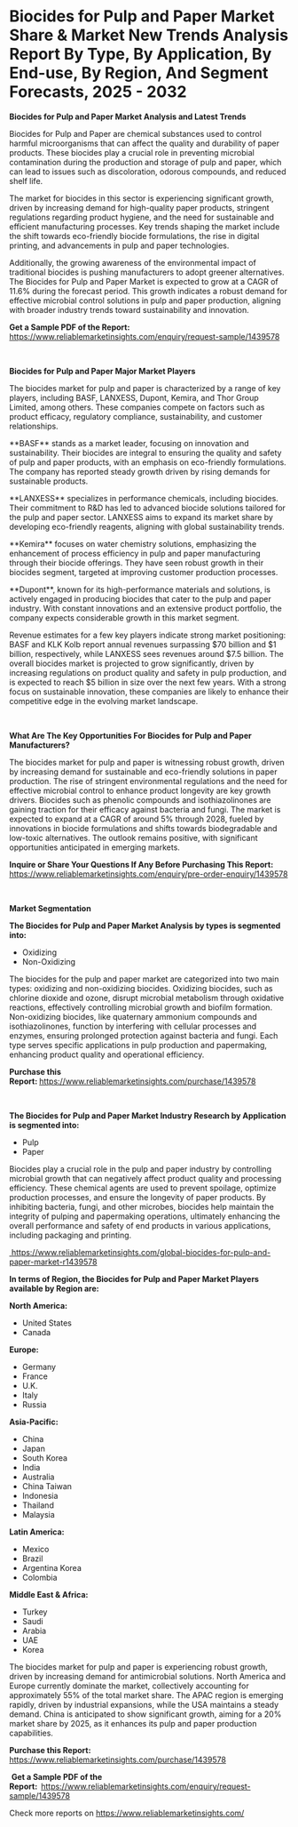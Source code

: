 <p><h1>Biocides for Pulp and Paper Market Share & Market New Trends Analysis Report By Type, By Application, By End-use, By Region, And Segment Forecasts, 2025 - 2032</h1></p><p><strong>Biocides for Pulp and Paper Market Analysis and Latest Trends</strong></p>
<p><p>Biocides for Pulp and Paper are chemical substances used to control harmful microorganisms that can affect the quality and durability of paper products. These biocides play a crucial role in preventing microbial contamination during the production and storage of pulp and paper, which can lead to issues such as discoloration, odorous compounds, and reduced shelf life. </p><p>The market for biocides in this sector is experiencing significant growth, driven by increasing demand for high-quality paper products, stringent regulations regarding product hygiene, and the need for sustainable and efficient manufacturing processes. Key trends shaping the market include the shift towards eco-friendly biocide formulations, the rise in digital printing, and advancements in pulp and paper technologies. </p><p>Additionally, the growing awareness of the environmental impact of traditional biocides is pushing manufacturers to adopt greener alternatives. The Biocides for Pulp and Paper Market is expected to grow at a CAGR of 11.6% during the forecast period. This growth indicates a robust demand for effective microbial control solutions in pulp and paper production, aligning with broader industry trends toward sustainability and innovation.</p></p>
<p><strong>Get a Sample PDF of the Report:&nbsp;</strong> <a href="https://www.reliablemarketinsights.com/enquiry/request-sample/1439578?utm_campaign=3293&utm_medium=2&utm_source=Github&utm_content=ia&utm_term=03042025&utm_id=biocides-for-pulp-and-paper">https://www.reliablemarketinsights.com/enquiry/request-sample/1439578</a></p>
<p>&nbsp;</p>
<p><strong>Biocides for Pulp and Paper Major Market Players</strong></p>
<p><p>The biocides market for pulp and paper is characterized by a range of key players, including BASF, LANXESS, Dupont, Kemira, and Thor Group Limited, among others. These companies compete on factors such as product efficacy, regulatory compliance, sustainability, and customer relationships.</p><p>**BASF** stands as a market leader, focusing on innovation and sustainability. Their biocides are integral to ensuring the quality and safety of pulp and paper products, with an emphasis on eco-friendly formulations. The company has reported steady growth driven by rising demands for sustainable products.</p><p>**LANXESS** specializes in performance chemicals, including biocides. Their commitment to R&D has led to advanced biocide solutions tailored for the pulp and paper sector. LANXESS aims to expand its market share by developing eco-friendly reagents, aligning with global sustainability trends.</p><p>**Kemira** focuses on water chemistry solutions, emphasizing the enhancement of process efficiency in pulp and paper manufacturing through their biocide offerings. They have seen robust growth in their biocides segment, targeted at improving customer production processes.</p><p>**Dupont**, known for its high-performance materials and solutions, is actively engaged in producing biocides that cater to the pulp and paper industry. With constant innovations and an extensive product portfolio, the company expects considerable growth in this market segment.</p><p>Revenue estimates for a few key players indicate strong market positioning: BASF and KLK Kolb report annual revenues surpassing $70 billion and $1 billion, respectively, while LANXESS sees revenues around $7.5 billion. The overall biocides market is projected to grow significantly, driven by increasing regulations on product quality and safety in pulp production, and is expected to reach $5 billion in size over the next few years. With a strong focus on sustainable innovation, these companies are likely to enhance their competitive edge in the evolving market landscape.</p></p>
<p>&nbsp;</p>
<p><strong>What Are The Key Opportunities For Biocides for Pulp and Paper Manufacturers?</strong></p>
<p><p>The biocides market for pulp and paper is witnessing robust growth, driven by increasing demand for sustainable and eco-friendly solutions in paper production. The rise of stringent environmental regulations and the need for effective microbial control to enhance product longevity are key growth drivers. Biocides such as phenolic compounds and isothiazolinones are gaining traction for their efficacy against bacteria and fungi. The market is expected to expand at a CAGR of around 5% through 2028, fueled by innovations in biocide formulations and shifts towards biodegradable and low-toxic alternatives. The outlook remains positive, with significant opportunities anticipated in emerging markets.</p></p>
<p><strong>Inquire or Share Your Questions If Any Before Purchasing This Report:</strong> <a href="https://www.reliablemarketinsights.com/enquiry/pre-order-enquiry/1439578?utm_campaign=3293&utm_medium=2&utm_source=Github&utm_content=ia&utm_term=03042025&utm_id=biocides-for-pulp-and-paper">https://www.reliablemarketinsights.com/enquiry/pre-order-enquiry/1439578</a></p>
<p>&nbsp;</p>
<p><strong>Market Segmentation</strong></p>
<p><strong>The Biocides for Pulp and Paper Market Analysis by types is segmented into:</strong></p>
<p><ul><li>Oxidizing</li><li>Non-Oxidizing</li></ul></p>
<p><p>The biocides for the pulp and paper market are categorized into two main types: oxidizing and non-oxidizing biocides. Oxidizing biocides, such as chlorine dioxide and ozone, disrupt microbial metabolism through oxidative reactions, effectively controlling microbial growth and biofilm formation. Non-oxidizing biocides, like quaternary ammonium compounds and isothiazolinones, function by interfering with cellular processes and enzymes, ensuring prolonged protection against bacteria and fungi. Each type serves specific applications in pulp production and papermaking, enhancing product quality and operational efficiency.</p></p>
<p><strong>Purchase this Report:&nbsp;</strong><a href="https://www.reliablemarketinsights.com/purchase/1439578?utm_campaign=3293&utm_medium=2&utm_source=Github&utm_content=ia&utm_term=03042025&utm_id=biocides-for-pulp-and-paper">https://www.reliablemarketinsights.com/purchase/1439578</a></p>
<p>&nbsp;</p>
<p><strong>The Biocides for Pulp and Paper Market Industry Research by Application is segmented into:</strong></p>
<p><ul><li>Pulp</li><li>Paper</li></ul></p>
<p><p>Biocides play a crucial role in the pulp and paper industry by controlling microbial growth that can negatively affect product quality and processing efficiency. These chemical agents are used to prevent spoilage, optimize production processes, and ensure the longevity of paper products. By inhibiting bacteria, fungi, and other microbes, biocides help maintain the integrity of pulping and papermaking operations, ultimately enhancing the overall performance and safety of end products in various applications, including packaging and printing.</p></p>
<p><a href="https://www.reliablemarketinsights.com/global-biocides-for-pulp-and-paper-market-r1439578?utm_campaign=3293&utm_medium=2&utm_source=Github&utm_content=ia&utm_term=03042025&utm_id=biocides-for-pulp-and-paper">&nbsp;https://www.reliablemarketinsights.com/global-biocides-for-pulp-and-paper-market-r1439578</a></p>
<p><strong>In terms of Region, the Biocides for Pulp and Paper Market Players available by Region are:</strong></p>
<p>
    <p> <strong> North America: </strong>
        <ul>
            <li>United States</li>
            <li>Canada</li>
        </ul>
        </p> 
    <p> <strong> Europe: </strong>
        <ul>
            <li>Germany</li>
            <li>France</li>
            <li>U.K.</li>
            <li>Italy</li>
            <li>Russia</li>
        </ul>
        </p> 
    <p> <strong> Asia-Pacific: </strong>
        <ul>
            <li>China</li>
            <li>Japan</li>
            <li>South Korea</li>
            <li>India</li>
            <li>Australia</li>
            <li>China Taiwan</li>
            <li>Indonesia</li>
            <li>Thailand</li>
            <li>Malaysia</li>
        </ul>
        </p> 
    <p> <strong> Latin America: </strong>
        <ul>
            <li>Mexico</li>
            <li>Brazil</li>
            <li>Argentina Korea</li>
            <li>Colombia</li>
        </ul>
        </p> 
    <p> <strong> Middle East & Africa: </strong>
        <ul>
            <li>Turkey</li>
            <li>Saudi</li>
            <li>Arabia</li>
            <li>UAE</li>
            <li>Korea</li>
        </ul>
    </p>
    </p>
<p><p>The biocides market for pulp and paper is experiencing robust growth, driven by increasing demand for antimicrobial solutions. North America and Europe currently dominate the market, collectively accounting for approximately 55% of the total market share. The APAC region is emerging rapidly, driven by industrial expansions, while the USA maintains a steady demand. China is anticipated to show significant growth, aiming for a 20% market share by 2025, as it enhances its pulp and paper production capabilities.</p></p>
<p><strong>Purchase this Report: </strong><a href="https://www.reliablemarketinsights.com/purchase/1439578?utm_campaign=3293&utm_medium=2&utm_source=Github&utm_content=ia&utm_term=03042025&utm_id=biocides-for-pulp-and-paper">https://www.reliablemarketinsights.com/purchase/1439578</a></p>
<p>&nbsp;<strong>Get a Sample PDF of the Report:&nbsp;&nbsp;</strong><a href="https://www.reliablemarketinsights.com/enquiry/request-sample/1439578?utm_campaign=3293&utm_medium=2&utm_source=Github&utm_content=ia&utm_term=03042025&utm_id=biocides-for-pulp-and-paper">https://www.reliablemarketinsights.com/enquiry/request-sample/1439578</a></p>
<p><strong></strong></p>
<p>Check more reports on <a href="https://www.reliablemarketinsights.com/?utm_campaign=3293&utm_medium=2&utm_source=Github&utm_content=ia&utm_term=03042025&utm_id=biocides-for-pulp-and-paper">https://www.reliablemarketinsights.com/</a></p>